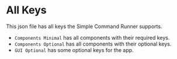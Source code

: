 # All Keys

This json file has all keys the Simple Command Runner supports.  

-   `Components Minimal` has all components with their required keys.
-   `Components Optional` has all components with their optional keys.
-   `GUI Optional` has some optional keys for the app.
